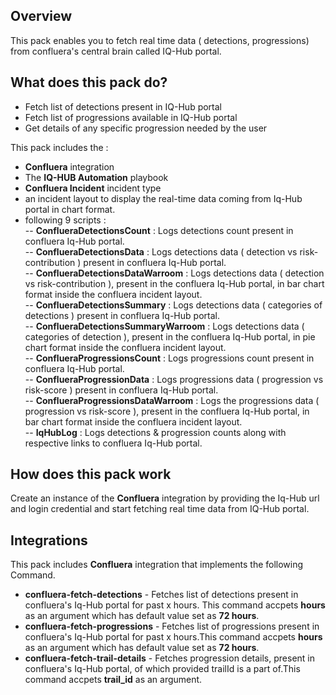 ## Overview

This pack enables you to fetch real time data ( detections, progressions) from confluera's central brain called IQ-Hub portal.

## What does this pack do?

- Fetch list of detections present in IQ-Hub portal
- Fetch list of progressions available in IQ-Hub portal
- Get details of any specific progression needed by the user

This pack includes the :

- **Confluera** integration
- The **IQ-HUB Automation** playbook
- **Confluera Incident** incident type
- an incident layout to display the real-time data coming from Iq-Hub portal in chart format.
- following 9 scripts :  
-- **ConflueraDetectionsCount** : Logs detections count present in confluera Iq-Hub portal.  
-- **ConflueraDetectionsData** : Logs detections data ( detection vs risk-contribution ) present in confluera Iq-Hub portal.  
-- **ConflueraDetectionsDataWarroom** : Logs detections data ( detection vs risk-contribution ), present in the confluera Iq-Hub portal, in bar chart format inside the confluera incident layout.  
-- **ConflueraDetectionsSummary** : Logs detections data ( categories of detections ) present in confluera Iq-Hub portal.  
-- **ConflueraDetectionsSummaryWarroom** : Logs detections data ( categories of detection ), present in the confluera Iq-Hub portal, in pie chart format inside the confluera incident layout.  
-- **ConflueraProgressionsCount** : Logs progressions count present in confluera Iq-Hub portal.  
-- **ConflueraProgressionData** : Logs progressions data ( progression vs risk-score ) present in confluera Iq-Hub portal.  
-- **ConflueraProgressionsDataWarroom** : Logs the progressions data ( progression vs risk-score ), present in the confluera Iq-Hub portal, in bar chart format inside the confluera incident layout.  
-- **IqHubLog** : Logs detections & progression counts along with respective links to confluera Iq-Hub portal.

## How does this pack work

Create an instance of the **Confluera** integration by providing the Iq-Hub url and login credential and start fetching real time data from IQ-Hub portal.  

## Integrations

This pack includes **Confluera** integration that implements the following Command.

- **confluera-fetch-detections** - Fetches list of detections present in confluera's Iq-Hub portal for past x hours. This command accpets **hours** as an argument which has default value set as **72 hours**.
- **confluera-fetch-progressions** - Fetches list of progressions present in confluera's Iq-Hub portal for past x hours.This command accpets **hours** as an argument which has default value set as **72 hours**.
- **confluera-fetch-trail-details** - Fetches progression details, present in confluera's Iq-Hub portal, of which provided trailId is a part of.This command accpets **trail_id** as an argument.
